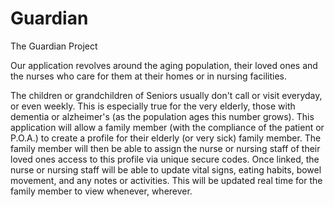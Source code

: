 # Guardian
The Guardian Project

Our application revolves around the aging population, their loved ones and the nurses who care for them at their homes or in nursing facilities. 



The children or grandchildren of Seniors usually don't call or visit everyday, or even weekly. This is especially true for the very elderly, those with dementia or alzheimer's (as the population ages this number grows). This application will allow a family member (with the compliance of the patient or P.O.A.) to create a profile for their elderly (or very sick) family member. The family member will then be able to assign the nurse or nursing staff of their loved ones access to this profile via unique secure codes. Once linked, the nurse or nursing staff will be able to update vital signs, eating habits, bowel movement, and any notes or activities. This will be updated real time for the family member to view whenever, wherever.
